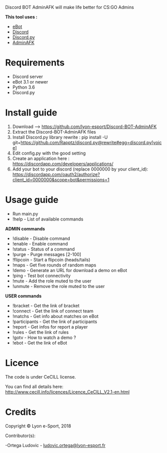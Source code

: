 Discord BOT AdminAFK will make life better for CS:GO Admins

**This tool uses :**

* [eBot](http://www.esport-tools.net/ebot/)
* [Discord](https://discordapp.com/)
* [Discord.py](https://github.com/Rapptz/discord.py)
* [AdminAFK](https://github.com/lyon-esport/AdminAFK)

# Requirements

* Discord server
* eBot 3.1 or newer
* Python 3.6
* Discord.py

# Install guide

1. Download –> https://github.com/lyon-esport/Discord-BOT-AdminAFK
2. Extract the Discord-BOT-AdminAFK files
3. Install Discord.py library rewrite : pip install -U git+https://github.com/Rapptz/discord.py@rewrite#egg=discord.py[voice]
4. Edit config.py with the good setting
5. Create an application here : https://discordapp.com/developers/applications/
6. Add your bot to your discord (replace 0000000 by your client_id): https://discordapp.com/oauth2/authorize?client_id=0000000&scope=bot&permissions=1

# Usage guide

* Run main.py
* !help - List of available commands

**ADMIN commands**

* !disable - Disable command
* !enable  - Enable command
* !status   - Status of a command
* !purge    - Purge messages [2-100]
* !flipcoin - Start a flipcoin (heads/tails)
* !maps     - Get five rounds of random maps
* !demo		- Generate an URL for download a demo on eBot
* !ping - Test bot connectivity
* !mute - Add the role muted to the user
* !unmute - Remove the role muted to the user

**USER commands**

* !bracket      - Get the link of bracket
* !connect      - Get the link of connect team
* !matchs       - Get info about matches on eBot
* !participants - Get the link of participants
* !report       - Get infos for report a player
* !rules        - Get the link of rules
* !gotv         - How to watch a demo ?
* !ebot         - Get the link of eBot

# Licence

The code is under CeCILL license.

You can find all details here: http://www.cecill.info/licences/Licence_CeCILL_V2.1-en.html

# Credits

Copyright © Lyon e-Sport, 2018

Contributor(s):

-Ortega Ludovic - ludovic.ortega@lyon-esport.fr
